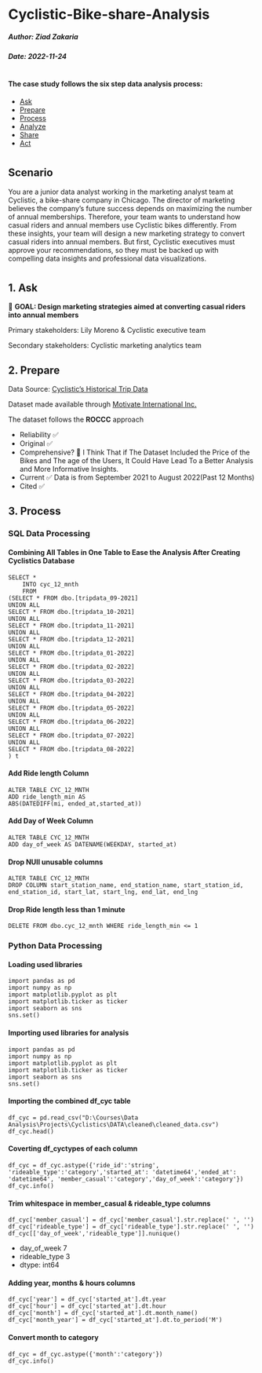 # Cyclistic-Bike-share-Analysis

##### Author: Ziad Zakaria 

##### Date: 2022-11-24
#

#### The case study follows the six step data analysis process: ####

* [Ask](#1-ask)
* [Prepare](#2-prepare)
* [Process](#3-process)
* [Analyze](#4-analyze)
* [Share](#5-share)
* [Act](#6-act)
#

## Scenario
You are a junior data analyst working in the marketing analyst team at Cyclistic, a bike-share company in Chicago. The director
of marketing believes the company’s future success depends on maximizing the number of annual memberships. Therefore,
your team wants to understand how casual riders and annual members use Cyclistic bikes differently. From these insights,
your team will design a new marketing strategy to convert casual riders into annual members. But first, Cyclistic executives
must approve your recommendations, so they must be backed up with compelling data insights and professional data
visualizations.
#

## 1. Ask
:red_circle: **GOAL: Design marketing strategies aimed at converting casual riders into annual members**

Primary stakeholders: Lily Moreno & Cyclistic executive team

Secondary stakeholders: Cyclistic marketing analytics team

## 2. Prepare 
Data Source: [Cyclistic’s Historical Trip Data](https://divvytripdata.s3.amazonaws.com/index.html)

Dataset made available through [Motivate International Inc.](https://ride.divvybikes.com/data-license-agreement) 

The dataset follows the **ROCCC** approach
- Reliability ✅
- Original ✅ 
- Comprehensive? 🤔 I Think That if The Dataset Included the Price of the Bikes and The age of the Users, It Could Have Lead To a Better Analysis and More Informative Insights.  
- Current ✅   Data is from September 2021 to August 2022(Past 12 Months)
- Cited ✅ 

## 3. Process
### SQL Data Processing
#### Combining All Tables in One Table to Ease the Analysis After Creating Cyclistics Database 
```
SELECT *
	INTO cyc_12_mnth
	FROM
(SELECT * FROM dbo.[tripdata_09-2021]
UNION ALL
SELECT * FROM dbo.[tripdata_10-2021]
UNION ALL
SELECT * FROM dbo.[tripdata_11-2021]
UNION ALL
SELECT * FROM dbo.[tripdata_12-2021]
UNION ALL
SELECT * FROM dbo.[tripdata_01-2022]
UNION ALL
SELECT * FROM dbo.[tripdata_02-2022]
UNION ALL
SELECT * FROM dbo.[tripdata_03-2022]
UNION ALL
SELECT * FROM dbo.[tripdata_04-2022]
UNION ALL
SELECT * FROM dbo.[tripdata_05-2022]
UNION ALL
SELECT * FROM dbo.[tripdata_06-2022]
UNION ALL
SELECT * FROM dbo.[tripdata_07-2022]
UNION ALL
SELECT * FROM dbo.[tripdata_08-2022]
) t
```

#### Add Ride length Column
```
ALTER TABLE CYC_12_MNTH
ADD ride_length_min AS
ABS(DATEDIFF(mi, ended_at,started_at))
```

#### Add Day of Week Column
```
ALTER TABLE CYC_12_MNTH
ADD day_of_week AS DATENAME(WEEKDAY, started_at)
```

#### Drop NUll unusable columns
```
ALTER TABLE CYC_12_MNTH
DROP COLUMN start_station_name, end_station_name, start_station_id, end_station_id, start_lat, start_lng, end_lat, end_lng
```

#### Drop Ride length less than 1 minute
```
DELETE FROM dbo.cyc_12_mnth WHERE ride_length_min <= 1
```

### Python Data Processing

#### Loading used libraries
```
import pandas as pd
import numpy as np
import matplotlib.pyplot as plt
import matplotlib.ticker as ticker
import seaborn as sns
sns.set()
```
#### Importing used libraries for analysis 
```
import pandas as pd
import numpy as np
import matplotlib.pyplot as plt
import matplotlib.ticker as ticker
import seaborn as sns
sns.set()
```

#### Importing the combined df_cyc table
```
df_cyc = pd.read_csv("D:\Courses\Data Analysis\Projects\Cyclistics\DATA\cleaned\cleaned_data.csv")
df_cyc.head()
```

#### Coverting df_cyctypes of each column
```
df_cyc = df_cyc.astype({'ride_id':'string', 'rideable_type':'category','started_at': 'datetime64','ended_at': 'datetime64', 'member_casual':'category','day_of_week':'category'})
df_cyc.info()
```

#### Trim whitespace in member_casual & rideable_type columns
```
df_cyc['member_casual'] = df_cyc['member_casual'].str.replace(' ', '')
df_cyc['rideable_type'] = df_cyc['rideable_type'].str.replace(' ', '')
df_cyc[['day_of_week','rideable_type']].nunique()
```
- day_of_week      7
- rideable_type    3
- dtype: int64

#### Adding year, months & hours columns
```
df_cyc['year'] = df_cyc['started_at'].dt.year
df_cyc['hour'] = df_cyc['started_at'].dt.hour
df_cyc['month'] = df_cyc['started_at'].dt.month_name()
df_cyc['month_year'] = df_cyc['started_at'].dt.to_period('M')
```
#### Convert month to category
```
df_cyc = df_cyc.astype({'month':'category'})
df_cyc.info()
```       
